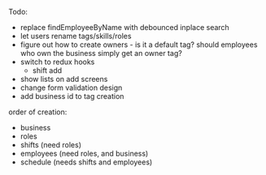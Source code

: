 Todo:
- replace findEmployeeByName with debounced inplace search
- let users rename tags/skills/roles
- figure out how to create owners - is it a default tag? should employees who own the business simply get an owner tag?
- switch to redux hooks
    - shift add
- show lists on add screens
- change form validation design
- add business id to tag creation

order of creation:
- business
- roles
- shifts (need roles)
- employees (need roles, and business)
- schedule (needs shifts and employees)